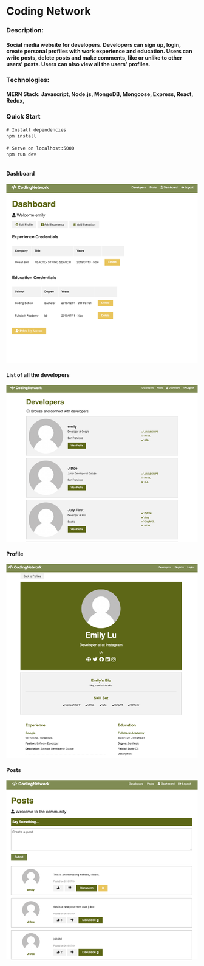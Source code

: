 # Coding Network

### Description:

#### Social media website for developers. Developers can sign up, login, create personal profiles with work experience and education. Users can write posts, delete posts and make comments, like or unlike to other users' posts. Users can also view all the users' profiles.

### Technologies:

#### MERN Stack: Javascript, Node.js, MongoDB, Mongoose, Express, React, Redux,

### Quick Start

```
# Install dependencies
npm install

# Serve on localhost:5000
npm run dev


```

#### Dashboard

![img](https://github.com/emily6699/codingnetwork/blob/master/client/src/img/readMe/dashboard.png)

#### List of all the developers

![img](https://github.com/emily6699/codingnetwork/blob/master/client/src/img/readMe/developers.png)

#### Profile

![img](https://github.com/emily6699/codingnetwork/blob/master/client/src/img/readMe/profile.png)

#### Posts

![img](https://github.com/emily6699/codingnetwork/blob/master/client/src/img/readMe/posts.png)
